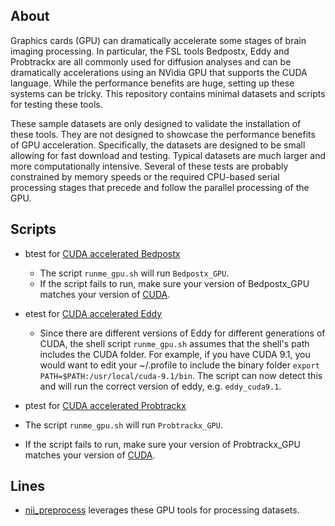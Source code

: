 ## About

Graphics cards (GPU) can dramatically accelerate some stages of brain imaging processing. In particular, the FSL tools Bedpostx, Eddy and Probtrackx are all commonly used for diffusion analyses and can be dramatically accelerations using an NVidia GPU that supports the CUDA language. While the performance benefits are huge, setting up these systems can be tricky. This repository contains minimal datasets and scripts for testing these tools. 

These sample datasets are only designed to validate the installation of these tools. They are not designed to showcase the performance benefits of GPU acceleration. Specifically, the datasets are designed to be small allowing for fast download and testing. Typical datasets are much larger and more computationally intensive. Several of these tests are probably constrained by memory speeds or the required CPU-based serial processing stages that precede and follow the parallel processing of the GPU.

## Scripts

* btest for [CUDA accelerated Bedpostx](https://users.fmrib.ox.ac.uk/~moisesf/Bedpostx_GPU/)
  * The script `runme_gpu.sh` will run `Bedpostx_GPU`.
  * If the script fails to run, make sure your version of Bedpostx_GPU matches your version of [CUDA](https://users.fmrib.ox.ac.uk/~moisesf/Bedpostx_GPU/Installation.html).

* etest for [CUDA accelerated Eddy](https://fsl.fmrib.ox.ac.uk/fsl/fslwiki/eddy/UsersGuide#The_eddy_executables)
  * Since there are different versions of Eddy for different generations of CUDA, the shell script `runme_gpu.sh` assumes that the shell's path includes the CUDA folder. For example, if you have CUDA 9.1, you would want to edit your ~/.profile to include the binary folder `export PATH=$PATH:/usr/local/cuda-9.1/bin`. The script can now detect this and will run the correct version of eddy, e.g. `eddy_cuda9.1`.
  
 * ptest for [CUDA accelerated Probtrackx](https://users.fmrib.ox.ac.uk/~moisesf/Probtrackx_GPU/index.html)
  * The script `runme_gpu.sh` will run `Probtrackx_GPU`.
  * If the script fails to run, make sure your version of Probtrackx_GPU matches your version of [CUDA](https://users.fmrib.ox.ac.uk/~moisesf/Probtrackx_GPU/Installation.html).

## Lines

 * [nii_preprocess](https://github.com/neurolabusc/nii_preprocess) leverages these GPU tools for processing datasets.

